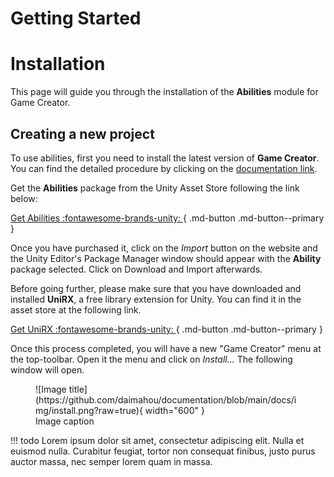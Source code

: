 # Getting Started

# Installation

This page will guide you through the installation of the **Abilities** module for Game Creator.

## Creating a new project

To use abilities, first you need to install the latest version of **Game Creator**. You can find the detailed procedure by clicking on the [documentation link](https://docs.gamecreator.io/gamecreator/getting-started/installation/).


Get the **Abilities** package from the Unity Asset Store following the link below:

[Get Abilities :fontawesome-brands-unity: ](https://assetstore.unity.com/packages/slug/206589){ .md-button .md-button--primary }

Once you have purchased it, click on the *Import* button on the website and the Unity Editor's Package Manager window should appear with the **Ability** package selected. Click on Download and Import afterwards.

Before going further, please make sure that you have downloaded and installed **UniRX**, a free library extension for Unity. You can find it in the asset store at the following link.

[Get UniRX :fontawesome-brands-unity: ](https://assetstore.unity.com/packages/tools/integration/unirx-reactive-extensions-for-unity-17276){ .md-button .md-button--primary }

Once this process completed, you will have a new "Game Creator" menu at the top-toolbar. Open it the menu and click on *Install...* The following window will open.


<figure markdown>
  ![Image title](https://github.com/daimahou/documentation/blob/main/docs/img/install.png?raw=true){ width="600" }
  <figcaption>Image caption</figcaption>
</figure>


!!! todo
    Lorem ipsum dolor sit amet, consectetur adipiscing elit. Nulla et euismod
    nulla. Curabitur feugiat, tortor non consequat finibus, justo purus auctor
    massa, nec semper lorem quam in massa.
